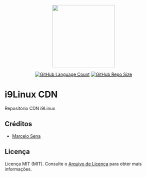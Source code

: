 <p align="center" class="text-center" style="text-align:center;"><a href="https://github.com/i9linux" target="_blank"><img src="https://cdn.jsdelivr.net/gh/i9linux/cdn/img/logo-200px.png" width="200"></a></p>
<p align="center" class="text-center" style="text-align:center;">
<a href="https://github.com/i9linux/cdn"><img src="https://img.shields.io/github/languages/count/i9linux/cdn" alt="GitHub Language Count"></a>
<a href="https://github.com/i9linux/cdn"><img src="https://img.shields.io/github/repo-size/i9linux/cdn" alt="GitHub Repo Size"></a>
</p>

# i9Linux CDN

Repositório CDN i9Linux

## Créditos

- [Marcelo Sena](https://github.com/i9linux)

## Licença

Licença MIT (MIT). Consulte o [Arquivo de Licença](LICENSE) para obter mais informações.